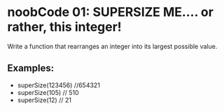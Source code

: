 <h1>noobCode 01: SUPERSIZE ME.... or rather, this integer! </h1>

<p>Write a function that rearranges an integer into its largest possible value. </p>
<h2>Examples:</h2>

<ul>
<li>superSize(123456) //654321</li>
<li>superSize(105) // 510</li>
<li>superSize(12) // 21</li>
</ul>

